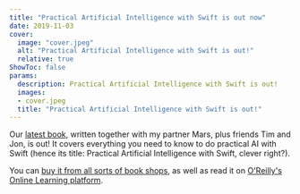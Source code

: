 ```yaml
---
title: "Practical Artificial Intelligence with Swift is out now"
date: 2019-11-03
cover:
  image: "cover.jpeg"
  alt: "Practical Artificial Intelligence with Swift is out!"
  relative: true
ShowToc: false
params:
  description: Practical Artificial Intelligence with Swift is out!
  images:
  - cover.jpeg
  title: "Practical Artificial Intelligence with Swift is out!"
---
```


Our [latest book](https://www.oreilly.com/library/view/practical-artificial-intelligence/9781492044802/), written together with my partner Mars, plus friends Tim and Jon, is out! It covers everything you need to know to do practical AI with Swift (hence its title: Practical Artificial Intelligence with Swift, clever right?).

You can [buy it from all sorts of book shops](https://www.amazon.com/Practical-Artificial-Intelligence-Swift-Fundamental/dp/1492044814), as well as read it on [O'Reilly's Online Learning platform](https://www.oreilly.com/library/view/practical-artificial-intelligence/9781492044802/).